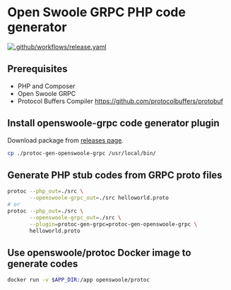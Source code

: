 # Open Swoole GRPC PHP code generator

[![.github/workflows/release.yaml](https://github.com/openswoole/protoc-gen-openswoole-grpc/actions/workflows/release.yaml/badge.svg)](https://github.com/openswoole/protoc-gen-openswoole-grpc/actions/workflows/release.yaml)

## Prerequisites

* PHP and Composer
* Open Swoole GRPC
* Protocol Buffers Compiler <https://github.com/protocolbuffers/protobuf>

## Install openswoole-grpc code generator plugin

Download package from [releases page](https://github.com/openswoole/protoc-gen-openswoole-grpc/releases).

```bash
cp ./protoc-gen-openswoole-grpc /usr/local/bin/
```

## Generate PHP stub codes from GRPC proto files

```bash
protoc --php_out=./src \
       --openswoole-grpc_out=./src helloworld.proto
# or
protoc --php_out=./src \
       --openswoole-grpc_out=./src \
       --plugin=protoc-gen-grpc=protoc-gen-openswoole-grpc \
       helloworld.proto
```

## Use openswoole/protoc Docker image to generate codes

```bash
docker run -v $APP_DIR:/app openswoole/protoc
```
